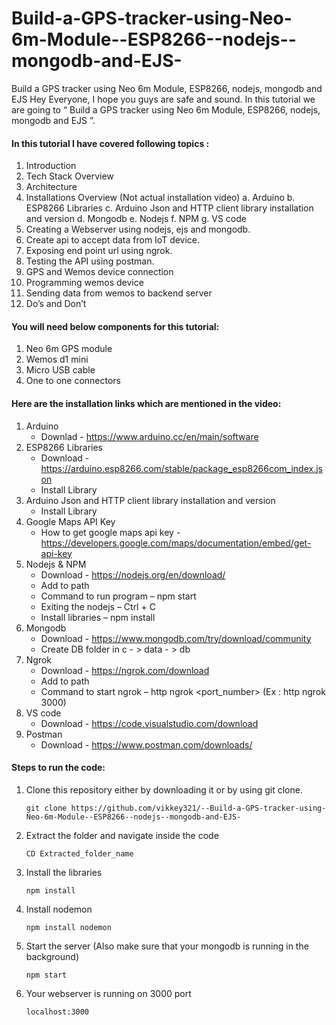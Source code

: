 # Build-a-GPS-tracker-using-Neo-6m-Module--ESP8266--nodejs--mongodb-and-EJS-
Build a GPS tracker using Neo 6m Module, ESP8266, nodejs, mongodb and EJS 
Hey Everyone, I hope you guys are safe and sound. In this tutorial we are going to “ Build a GPS tracker using Neo 6m Module, ESP8266, nodejs, mongodb and EJS ”.
#### In this tutorial I have covered following topics : 
1.	Introduction
2.	Tech Stack Overview
3.	Architecture
4.	Installations Overview (Not actual installation video)
a.	Arduino
b.	ESP8266 Libraries
c.	Arduino Json and HTTP client library installation and version
d.	Mongodb 
e.	Nodejs
f.	NPM
g.	VS code
5.	Creating a Webserver using nodejs, ejs and mongodb.
6.	Create api to accept data from IoT device.
7.	Exposing end point url using ngrok.
8.	Testing the API using postman.
9.	GPS and Wemos device connection
10.	Programming wemos device
11.	Sending data from wemos to backend server
12.	Do’s and Don’t

#### You will need below components for this tutorial:
1.	Neo 6m GPS module
2.	Wemos d1 mini
3.	Micro USB cable
4.	One to one connectors

#### Here are the installation links which are mentioned in the video:
1.  Arduino
    * Downlad - https://www.arduino.cc/en/main/software
2.	ESP8266 Libraries
    * Download - https://arduino.esp8266.com/stable/package_esp8266com_index.json
    * Install Library
3.	Arduino Json and HTTP client library installation and version
    * Install Library
4.	Google Maps API Key
    * How to get google maps api key - https://developers.google.com/maps/documentation/embed/get-api-key
5.	Nodejs & NPM
    * Download - https://nodejs.org/en/download/
    * Add to path
    * Command to run program – npm start
    * Exiting the nodejs – Ctrl + C
    * Install libraries – npm install
6.	Mongodb
    * Download - https://www.mongodb.com/try/download/community
    * Create DB folder in c - > data - > db
7.	Ngrok 
    * Download - https://ngrok.com/download
    * Add to path
    * Command to start ngrok – http ngrok <port_number> (Ex : http ngrok 3000)
8.	VS code
    * Download - https://code.visualstudio.com/download
9.	Postman
    * Download - https://www.postman.com/downloads/


####  Steps to run the code:
1.  Clone this repository either by downloading it or by using git clone.
    ```
    git clone https://github.com/vikkey321/--Build-a-GPS-tracker-using-Neo-6m-Module--ESP8266--nodejs--mongodb-and-EJS- 
    ```
2.  Extract the folder and navigate inside the code
    ```
    CD Extracted_folder_name 
    ```
3. Install the libraries
    ```
    npm install 
    ```
4. Install nodemon
    ```
    npm install nodemon
    ```
5. Start the server (Also make sure that your mongodb is running in the background)
    ```
    npm start
    ```
6. Your webserver is running on 3000 port
    ```
    localhost:3000
    ```
